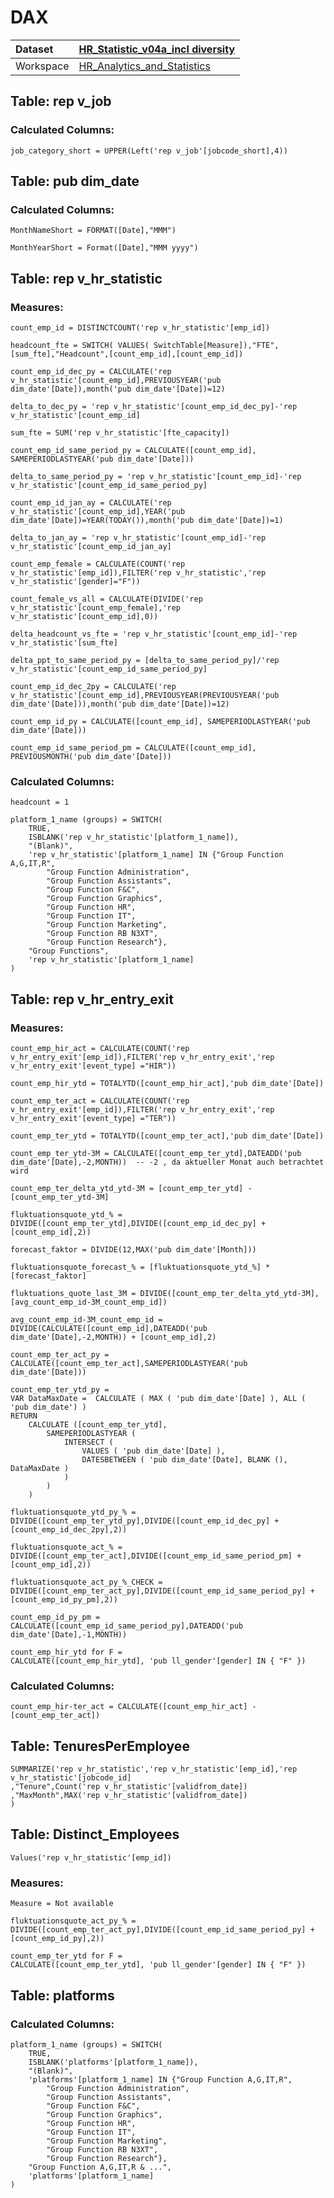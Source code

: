 



# DAX

|Dataset|[HR_Statistic_v04a_incl diversity](./../HR_Statistic_v04a_incl-diversity.md)|
| :--- | :--- |
|Workspace|[HR_Analytics_and_Statistics](../../Workspaces/HR_Analytics_and_Statistics.md)|

## Table: rep v_job

### Calculated Columns:


```dax
job_category_short = UPPER(Left('rep v_job'[jobcode_short],4))
```


## Table: pub dim_date

### Calculated Columns:


```dax
MonthNameShort = FORMAT([Date],"MMM")
```



```dax
MonthYearShort = Format([Date],"MMM yyyy")
```


## Table: rep v_hr_statistic

### Measures:


```dax
count_emp_id = DISTINCTCOUNT('rep v_hr_statistic'[emp_id])
```



```dax
headcount_fte = SWITCH( VALUES( SwitchTable[Measure]),"FTE",[sum_fte],"Headcount",[count_emp_id],[count_emp_id])
```



```dax
count_emp_id_dec_py = CALCULATE('rep v_hr_statistic'[count_emp_id],PREVIOUSYEAR('pub dim_date'[Date]),month('pub dim_date'[Date])=12)
```



```dax
delta_to_dec_py = 'rep v_hr_statistic'[count_emp_id_dec_py]-'rep v_hr_statistic'[count_emp_id]
```



```dax
sum_fte = SUM('rep v_hr_statistic'[fte_capacity])
```



```dax
count_emp_id_same_period_py = CALCULATE([count_emp_id], SAMEPERIODLASTYEAR('pub dim_date'[Date]))   
```



```dax
delta_to_same_period_py = 'rep v_hr_statistic'[count_emp_id]-'rep v_hr_statistic'[count_emp_id_same_period_py]
```



```dax
count_emp_id_jan_ay = CALCULATE('rep v_hr_statistic'[count_emp_id],YEAR('pub dim_date'[Date])=YEAR(TODAY()),month('pub dim_date'[Date])=1)
```



```dax
delta_to_jan_ay = 'rep v_hr_statistic'[count_emp_id]-'rep v_hr_statistic'[count_emp_id_jan_ay]
```



```dax
count_emp_female = CALCULATE(COUNT('rep v_hr_statistic'[emp_id]),FILTER('rep v_hr_statistic','rep v_hr_statistic'[gender]="F"))
```



```dax
count_female_vs_all = CALCULATE(DIVIDE('rep v_hr_statistic'[count_emp_female],'rep v_hr_statistic'[count_emp_id],0))
```



```dax
delta_headcount_vs_fte = 'rep v_hr_statistic'[count_emp_id]-'rep v_hr_statistic'[sum_fte]
```



```dax
delta_ppt_to_same_period_py = [delta_to_same_period_py]/'rep v_hr_statistic'[count_emp_id_same_period_py]
```



```dax
count_emp_id_dec_2py = CALCULATE('rep v_hr_statistic'[count_emp_id],PREVIOUSYEAR(PREVIOUSYEAR('pub dim_date'[Date])),month('pub dim_date'[Date])=12)
```



```dax
count_emp_id_py = CALCULATE([count_emp_id], SAMEPERIODLASTYEAR('pub dim_date'[Date]))   
```



```dax
count_emp_id_same_period_pm = CALCULATE([count_emp_id], PREVIOUSMONTH('pub dim_date'[Date]))   
```


### Calculated Columns:


```dax
headcount = 1
```



```dax
platform_1_name (groups) = SWITCH(
	TRUE,
	ISBLANK('rep v_hr_statistic'[platform_1_name]),
	"(Blank)",
	'rep v_hr_statistic'[platform_1_name] IN {"Group Function A,G,IT,R",
		"Group Function Administration",
		"Group Function Assistants",
		"Group Function F&C",
		"Group Function Graphics",
		"Group Function HR",
		"Group Function IT",
		"Group Function Marketing",
		"Group Function RB N3XT",
		"Group Function Research"},
	"Group Functions",
	'rep v_hr_statistic'[platform_1_name]
)
```


## Table: rep v_hr_entry_exit

### Measures:


```dax
count_emp_hir_act = CALCULATE(COUNT('rep v_hr_entry_exit'[emp_id]),FILTER('rep v_hr_entry_exit','rep v_hr_entry_exit'[event_type] ="HIR"))
```



```dax
count_emp_hir_ytd = TOTALYTD([count_emp_hir_act],'pub dim_date'[Date])
```



```dax
count_emp_ter_act = CALCULATE(COUNT('rep v_hr_entry_exit'[emp_id]),FILTER('rep v_hr_entry_exit','rep v_hr_entry_exit'[event_type] ="TER"))
```



```dax
count_emp_ter_ytd = TOTALYTD([count_emp_ter_act],'pub dim_date'[Date])
```



```dax
count_emp_ter_ytd-3M = CALCULATE([count_emp_ter_ytd],DATEADD('pub dim_date'[Date],-2,MONTH))  -- -2 , da aktueller Monat auch betrachtet wird
```



```dax
count_emp_ter_delta_ytd_ytd-3M = [count_emp_ter_ytd] - [count_emp_ter_ytd-3M]
```



```dax
fluktuationsquote_ytd_% = DIVIDE([count_emp_ter_ytd],DIVIDE([count_emp_id_dec_py] + [count_emp_id],2))
```



```dax
forecast_faktor = DIVIDE(12,MAX('pub dim_date'[Month]))
```



```dax
fluktuationsquote_forecast_% = [fluktuationsquote_ytd_%] * [forecast_faktor]
```



```dax
fluktuations_quote_last_3M = DIVIDE([count_emp_ter_delta_ytd_ytd-3M],[avg_count_emp_id-3M_count_emp_id])
```



```dax
avg_count_emp_id-3M_count_emp_id = DIVIDE(CALCULATE([count_emp_id],DATEADD('pub dim_date'[Date],-2,MONTH)) + [count_emp_id],2)
```



```dax
count_emp_ter_act_py = CALCULATE([count_emp_ter_act],SAMEPERIODLASTYEAR('pub dim_date'[Date]))   
```



```dax
count_emp_ter_ytd_py = 
VAR DataMaxDate =  CALCULATE ( MAX ( 'pub dim_date'[Date] ), ALL ( 'pub dim_date') )
RETURN
    CALCULATE ([count_emp_ter_ytd],
        SAMEPERIODLASTYEAR (
            INTERSECT (
                VALUES ( 'pub dim_date'[Date] ),
                DATESBETWEEN ( 'pub dim_date'[Date], BLANK (), DataMaxDate )
            )
        )
    )
```



```dax
fluktuationsquote_ytd_py_% = DIVIDE([count_emp_ter_ytd_py],DIVIDE([count_emp_id_dec_py] + [count_emp_id_dec_2py],2))
```



```dax
fluktuationsquote_act_% = DIVIDE([count_emp_ter_act],DIVIDE([count_emp_id_same_period_pm] + [count_emp_id],2))
```



```dax
fluktuationsquote_act_py_%_CHECK = DIVIDE([count_emp_ter_act_py],DIVIDE([count_emp_id_same_period_py] + [count_emp_id_py_pm],2))
```



```dax
count_emp_id_py_pm = CALCULATE([count_emp_id_same_period_py],DATEADD('pub dim_date'[Date],-1,MONTH)) 
```



```dax
count_emp_hir_ytd for F = 
CALCULATE([count_emp_hir_ytd], 'pub ll_gender'[gender] IN { "F" })
```


### Calculated Columns:


```dax
count_emp_hir-ter_act = CALCULATE([count_emp_hir_act] - [count_emp_ter_act])
```


## Table: TenuresPerEmployee


```dax
SUMMARIZE('rep v_hr_statistic','rep v_hr_statistic'[emp_id],'rep v_hr_statistic'[jobcode_id]
,"Tenure",Count('rep v_hr_statistic'[validfrom_date])
,"MaxMonth",MAX('rep v_hr_statistic'[validfrom_date])
)
```


## Table: Distinct_Employees


```dax
Values('rep v_hr_statistic'[emp_id]) 
```


### Measures:


```dax
Measure = Not available
```



```dax
fluktuationsquote_act_py_% = DIVIDE([count_emp_ter_act_py],DIVIDE([count_emp_id_same_period_py] + [count_emp_id_py],2))
```



```dax
count_emp_ter_ytd for F = 
CALCULATE([count_emp_ter_ytd], 'pub ll_gender'[gender] IN { "F" })
```


## Table: platforms

### Calculated Columns:


```dax
platform_1_name (groups) = SWITCH(
	TRUE,
	ISBLANK('platforms'[platform_1_name]),
	"(Blank)",
	'platforms'[platform_1_name] IN {"Group Function A,G,IT,R",
		"Group Function Administration",
		"Group Function Assistants",
		"Group Function F&C",
		"Group Function Graphics",
		"Group Function HR",
		"Group Function IT",
		"Group Function Marketing",
		"Group Function RB N3XT",
		"Group Function Research"},
	"Group Function A,G,IT,R & ...",
	'platforms'[platform_1_name]
)
```

